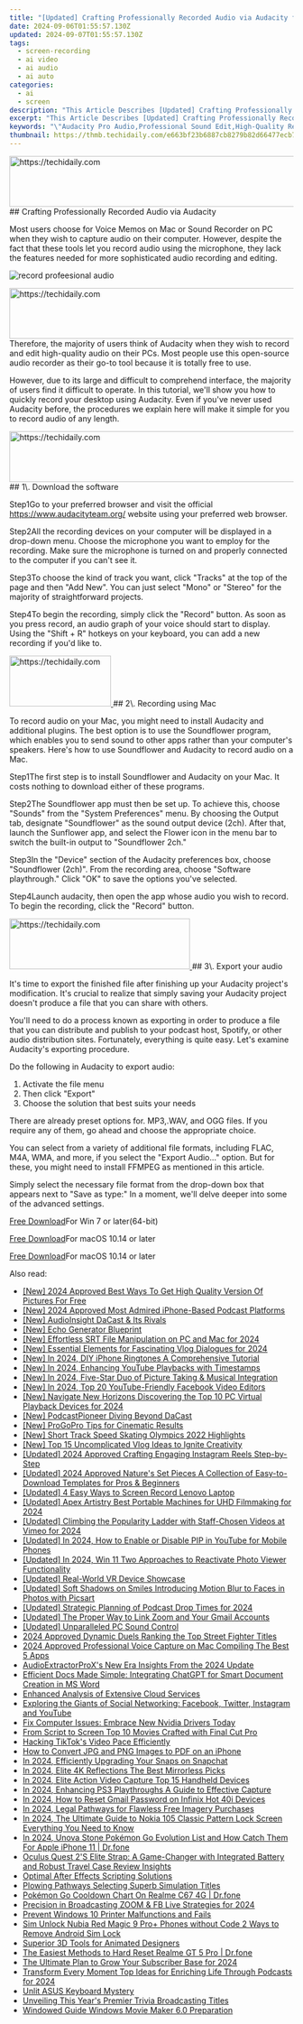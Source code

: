 ```yaml
---
title: "[Updated] Crafting Professionally Recorded Audio via Audacity for 2024"
date: 2024-09-06T01:55:57.130Z
updated: 2024-09-07T01:55:57.130Z
tags: 
  - screen-recording
  - ai video
  - ai audio
  - ai auto
categories: 
  - ai
  - screen
description: "This Article Describes [Updated] Crafting Professionally Recorded Audio via Audacity for 2024"
excerpt: "This Article Describes [Updated] Crafting Professionally Recorded Audio via Audacity for 2024"
keywords: "\"Audacity Pro Audio,Professional Sound Edit,High-Quality Recording,Digital Audio Crafting,Audio Editing Basics,Studio-Grade Recordings,Mastered Audio Creation\""
thumbnail: https://thmb.techidaily.com/e663bf23b6887cb8279b82d66477ecb71e4a937f5292de883673cace9e11db92.jpg
---
```


<!-- affiliate ads begin -->
<a href="https://appsumo.8odi.net/c/5597632/2130871/7443" target="_top" id="2130871">
  <img src="//a.impactradius-go.com/display-ad/7443-2130871" border="0" alt="https://techidaily.com" width="728" height="90"/>
</a>
<img height="0" width="0" src="https://appsumo.8odi.net/i/5597632/2130871/7443" style="position:absolute;visibility:hidden;" border="0" />
<!-- affiliate ads end -->
## Crafting Professionally Recorded Audio via Audacity

Most users choose for Voice Memos on Mac or Sound Recorder on PC when they wish to capture audio on their computer. However, despite the fact that these tools let you record audio using the microphone, they lack the features needed for more sophisticated audio recording and editing.

![record profeesional audio](https://images.wondershare.com/filmora/article-images/Audacity-add-audio.jpg)

<!-- affiliate ads begin -->
<a href="https://ephamedtechinc.pxf.io/c/5597632/2137226/26400" target="_top" id="2137226">
  <img src="//a.impactradius-go.com/display-ad/26400-2137226" border="0" alt="https://techidaily.com" width="728" height="90"/>
</a>
<img height="0" width="0" src="https://ephamedtechinc.pxf.io/i/5597632/2137226/26400" style="position:absolute;visibility:hidden;" border="0" />
<!-- affiliate ads end -->
Therefore, the majority of users think of Audacity when they wish to record and edit high-quality audio on their PCs. Most people use this open-source audio recorder as their go-to tool because it is totally free to use.

However, due to its large and difficult to comprehend interface, the majority of users find it difficult to operate. In this tutorial, we'll show you how to quickly record your desktop using Audacity. Even if you've never used Audacity before, the procedures we explain here will make it simple for you to record audio of any length.

<!-- affiliate ads begin -->
<a href="https://ephamedtechinc.pxf.io/c/5597632/2137218/26400" target="_top" id="2137218">
  <img src="//a.impactradius-go.com/display-ad/26400-2137218" border="0" alt="https://techidaily.com" width="728" height="90"/>
</a>
<img height="0" width="0" src="https://ephamedtechinc.pxf.io/i/5597632/2137218/26400" style="position:absolute;visibility:hidden;" border="0" />
<!-- affiliate ads end -->
## 1\. Download the software

Step1Go to your preferred browser and visit the official <https://www.audacityteam.org/> website using your preferred web browser.

Step2All the recording devices on your computer will be displayed in a drop-down menu. Choose the microphone you want to employ for the recording. Make sure the microphone is turned on and properly connected to the computer if you can't see it.

Step3To choose the kind of track you want, click "Tracks" at the top of the page and then "Add New". You can just select "Mono" or "Stereo" for the majority of straightforward projects.

Step4To begin the recording, simply click the "Record" button. As soon as you press record, an audio graph of your voice should start to display. Using the "Shift + R" hotkeys on your keyboard, you can add a new recording if you'd like to.

<!-- affiliate ads begin -->
<a href="https://25home.pxf.io/c/5597632/2123470/16836" target="_top" id="2123470">
  <img src="//a.impactradius-go.com/display-ad/16836-2123470" border="0" alt="https://techidaily.com" width="180" height="90"/>
</a>
<img height="0" width="0" src="https://25home.pxf.io/i/5597632/2123470/16836" style="position:absolute;visibility:hidden;" border="0" />
<!-- affiliate ads end -->
## 2\. Recording using Mac

To record audio on your Mac, you might need to install Audacity and additional plugins. The best option is to use the Soundflower program, which enables you to send sound to other apps rather than your computer's speakers. Here's how to use Soundflower and Audacity to record audio on a Mac.

Step1The first step is to install Soundflower and Audacity on your Mac. It costs nothing to download either of these programs.

Step2The Soundflower app must then be set up. To achieve this, choose "Sounds" from the "System Preferences" menu. By choosing the Output tab, designate "Soundflower" as the sound output device (2ch). After that, launch the Sunflower app, and select the Flower icon in the menu bar to switch the built-in output to "Soundflower 2ch."

Step3In the "Device" section of the Audacity preferences box, choose "Soundflower (2ch)". From the recording area, choose "Software playthrough." Click "OK" to save the options you've selected.

Step4Launch audacity, then open the app whose audio you wish to record. To begin the recording, click the "Record" button.

<!-- affiliate ads begin -->
<a href="https://bluettius.sjv.io/c/5597632/2139113/17108" target="_top" id="2139113">
  <img src="//a.impactradius-go.com/display-ad/17108-2139113" border="0" alt="https://techidaily.com" width="320" height="90"/>
</a>
<img height="0" width="0" src="https://bluettius.sjv.io/i/5597632/2139113/17108" style="position:absolute;visibility:hidden;" border="0" />
<!-- affiliate ads end -->
## 3\. Export your audio

It's time to export the finished file after finishing up your Audacity project's modification. It's crucial to realize that simply saving your Audacity project doesn't produce a file that you can share with others.

You'll need to do a process known as exporting in order to produce a file that you can distribute and publish to your podcast host, Spotify, or other audio distribution sites. Fortunately, everything is quite easy. Let's examine Audacity's exporting procedure.

Do the following in Audacity to export audio:

1. Activate the file menu
2. Then click "Export"
3. Choose the solution that best suits your needs

There are already preset options for. MP3,.WAV, and OGG files. If you require any of them, go ahead and choose the appropriate choice.

You can select from a variety of additional file formats, including FLAC, M4A, WMA, and more, if you select the "Export Audio..." option. But for these, you might need to install FFMPEG as mentioned in this article.

Simply select the necessary file format from the drop-down box that appears next to "Save as type:" In a moment, we'll delve deeper into some of the advanced settings.

[Free Download](https://tools.techidaily.com/wondershare/filmora/download/)For Win 7 or later(64-bit)

[Free Download](https://tools.techidaily.com/wondershare/filmora/download/)For macOS 10.14 or later

[Free Download](https://tools.techidaily.com/wondershare/filmora/download/)For macOS 10.14 or later

<ins class="adsbygoogle"
     style="display:block"
     data-ad-format="autorelaxed"
     data-ad-client="ca-pub-7571918770474297"
     data-ad-slot="1223367746"></ins>

<ins class="adsbygoogle"
     style="display:block"
     data-ad-format="autorelaxed"
     data-ad-client="ca-pub-7571918770474297"
     data-ad-slot="1223367746"></ins>



<ins class="adsbygoogle"
     style="display:block"
     data-ad-client="ca-pub-7571918770474297"
     data-ad-slot="8358498916"
     data-ad-format="auto"
     data-full-width-responsive="true"></ins>


<span class="atpl-alsoreadstyle">Also read:</span>
<div><ul>
<li><a href="https://fox-info.techidaily.com/new-2024-approved-best-ways-to-get-high-quality-version-of-pictures-for-free/"><u>[New] 2024 Approved Best Ways To Get High Quality Version Of Pictures For Free</u></a></li>
<li><a href="https://fox-info.techidaily.com/new-2024-approved-most-admired-iphone-based-podcast-platforms/"><u>[New] 2024 Approved Most Admired iPhone-Based Podcast Platforms</u></a></li>
<li><a href="https://fox-info.techidaily.com/new-audioinsight-dacast-and-its-rivals/"><u>[New] AudioInsight DaCast & Its Rivals</u></a></li>
<li><a href="https://fox-info.techidaily.com/new-echo-generator-blueprint/"><u>[New] Echo Generator Blueprint</u></a></li>
<li><a href="https://fox-info.techidaily.com/new-effortless-srt-file-manipulation-on-pc-and-mac-for-2024/"><u>[New] Effortless SRT File Manipulation on PC and Mac for 2024</u></a></li>
<li><a href="https://fox-info.techidaily.com/new-essential-elements-for-fascinating-vlog-dialogues-for-2024/"><u>[New] Essential Elements for Fascinating Vlog Dialogues for 2024</u></a></li>
<li><a href="https://article-knowledge.techidaily.com/new-in-2024-diy-iphone-ringtones-a-comprehensive-tutorial/"><u>[New] In 2024, DIY iPhone Ringtones A Comprehensive Tutorial</u></a></li>
<li><a href="https://fox-info.techidaily.com/new-in-2024-enhancing-youtube-playbacks-with-timestamps/"><u>[New] In 2024, Enhancing YouTube Playbacks with Timestamps</u></a></li>
<li><a href="https://fox-info.techidaily.com/new-in-2024-five-star-duo-of-picture-taking-and-musical-integration/"><u>[New] In 2024, Five-Star Duo of Picture Taking & Musical Integration</u></a></li>
<li><a href="https://facebook-video-content.techidaily.com/new-in-2024-top-20-youtube-friendly-facebook-video-editors/"><u>[New] In 2024, Top 20 YouTube-Friendly Facebook Video Editors</u></a></li>
<li><a href="https://fox-info.techidaily.com/new-navigate-new-horizons-discovering-the-top-10-pc-virtual-playback-devices-for-2024/"><u>[New] Navigate New Horizons Discovering the Top 10 PC Virtual Playback Devices for 2024</u></a></li>
<li><a href="https://fox-info.techidaily.com/new-podcastpioneer-diving-beyond-dacast/"><u>[New] PodcastPioneer Diving Beyond DaCast</u></a></li>
<li><a href="https://fox-info.techidaily.com/new-progopro-tips-for-cinematic-results/"><u>[New] ProGoPro Tips for Cinematic Results</u></a></li>
<li><a href="https://fox-info.techidaily.com/new-short-track-speed-skating-olympics-2022-highlights/"><u>[New] Short Track Speed Skating Olympics 2022 Highlights</u></a></li>
<li><a href="https://fox-info.techidaily.com/new-top-15-uncomplicated-vlog-ideas-to-ignite-creativity/"><u>[New] Top 15 Uncomplicated Vlog Ideas to Ignite Creativity</u></a></li>
<li><a href="https://fox-info.techidaily.com/updated-2024-approved-crafting-engaging-instagram-reels-step-by-step/"><u>[Updated] 2024 Approved Crafting Engaging Instagram Reels Step-by-Step</u></a></li>
<li><a href="https://fox-info.techidaily.com/updated-2024-approved-natures-set-pieces-a-collection-of-easy-to-download-templates-for-pros-and-beginners/"><u>[Updated] 2024 Approved Nature's Set Pieces A Collection of Easy-to-Download Templates for Pros & Beginners</u></a></li>
<li><a href="https://visual-screen-recording.techidaily.com/updated-4-easy-ways-to-screen-record-lenovo-laptop/"><u>[Updated] 4 Easy Ways to Screen Record Lenovo Laptop</u></a></li>
<li><a href="https://fox-info.techidaily.com/updated-apex-artistry-best-portable-machines-for-uhd-filmmaking-for-2024/"><u>[Updated] Apex Artistry Best Portable Machines for UHD Filmmaking for 2024</u></a></li>
<li><a href="https://vimeo-videos.techidaily.com/updated-climbing-the-popularity-ladder-with-staff-chosen-videos-at-vimeo-for-2024/"><u>[Updated] Climbing the Popularity Ladder with Staff-Chosen Videos at Vimeo for 2024</u></a></li>
<li><a href="https://fox-info.techidaily.com/updated-in-2024-how-to-enable-or-disable-pip-in-youtube-for-mobile-phones/"><u>[Updated] In 2024, How to Enable or Disable PIP in YouTube for Mobile Phones</u></a></li>
<li><a href="https://fox-info.techidaily.com/updated-in-2024-win-11-two-approaches-to-reactivate-photo-viewer-functionality/"><u>[Updated] In 2024, Win 11 Two Approaches to Reactivate Photo Viewer Functionality</u></a></li>
<li><a href="https://extra-approaches.techidaily.com/updated-real-world-vr-device-showcase/"><u>[Updated] Real-World VR Device Showcase</u></a></li>
<li><a href="https://fox-info.techidaily.com/updated-soft-shadows-on-smiles-introducing-motion-blur-to-faces-in-photos-with-picsart/"><u>[Updated] Soft Shadows on Smiles Introducing Motion Blur to Faces in Photos with Picsart</u></a></li>
<li><a href="https://fox-info.techidaily.com/updated-strategic-planning-of-podcast-drop-times-for-2024/"><u>[Updated] Strategic Planning of Podcast Drop Times for 2024</u></a></li>
<li><a href="https://fox-info.techidaily.com/updated-the-proper-way-to-link-zoom-and-your-gmail-accounts/"><u>[Updated] The Proper Way to Link Zoom and Your Gmail Accounts</u></a></li>
<li><a href="https://fox-info.techidaily.com/updated-unparalleled-pc-sound-control/"><u>[Updated] Unparalleled PC Sound Control</u></a></li>
<li><a href="https://video-capture.techidaily.com/2024-approved-dynamic-duels-ranking-the-top-street-fighter-titles/"><u>2024 Approved Dynamic Duels Ranking the Top Street Fighter Titles</u></a></li>
<li><a href="https://video-capture.techidaily.com/2024-approved-professional-voice-capture-on-mac-compiling-the-best-5-apps/"><u>2024 Approved Professional Voice Capture on Mac Compiling The Best 5 Apps</u></a></li>
<li><a href="https://fox-access.techidaily.com/audioextractorproxs-new-era-insights-from-the-2024-update/"><u>AudioExtractorProX's New Era Insights From the 2024 Update</u></a></li>
<li><a href="https://tech-haven.techidaily.com/efficient-docs-made-simple-integrating-chatgpt-for-smart-document-creation-in-ms-word/"><u>Efficient Docs Made Simple: Integrating ChatGPT for Smart Document Creation in MS Word</u></a></li>
<li><a href="https://fox-info.techidaily.com/enhanced-analysis-of-extensive-cloud-services/"><u>Enhanced Analysis of Extensive Cloud Services</u></a></li>
<li><a href="https://win-forum.techidaily.com/1722915371234-exploring-the-giants-of-social-networking-facebook-twitter-instagram-and-youtube/"><u>Exploring the Giants of Social Networking: Facebook, Twitter, Instagram and YouTube</u></a></li>
<li><a href="https://games-able.techidaily.com/1719166414935-fix-computer-issues-embrace-new-nvidia-drivers-today/"><u>Fix Computer Issues: Embrace New Nvidia Drivers Today</u></a></li>
<li><a href="https://ai-vdieo-software.techidaily.com/from-script-to-screen-top-10-movies-crafted-with-final-cut-pro/"><u>From Script to Screen Top 10 Movies Crafted with Final Cut Pro</u></a></li>
<li><a href="https://tiktok-video-files.techidaily.com/hacking-tiktoks-video-pace-efficiently/"><u>Hacking TikTok's Video Pace Efficiently</u></a></li>
<li><a href="https://fox-info.techidaily.com/how-to-convert-jpg-and-png-images-to-pdf-on-an-iphone/"><u>How to Convert JPG and PNG Images to PDF on an iPhone</u></a></li>
<li><a href="https://snapchat-videos.techidaily.com/in-2024-efficiently-upgrading-your-snaps-on-snapchat/"><u>In 2024, Efficiently Upgrading Your Snaps on Snapchat</u></a></li>
<li><a href="https://vp-tips.techidaily.com/in-2024-elite-4k-reflections-the-best-mirrorless-picks/"><u>In 2024, Elite 4K Reflections The Best Mirrorless Picks</u></a></li>
<li><a href="https://fox-info.techidaily.com/in-2024-elite-action-video-capture-top-15-handheld-devices/"><u>In 2024, Elite Action Video Capture Top 15 Handheld Devices</u></a></li>
<li><a href="https://screen-capture.techidaily.com/in-2024-enhancing-ps3-playthroughs-a-guide-to-effective-capture/"><u>In 2024, Enhancing PS3 Playthroughs A Guide to Effective Capture</u></a></li>
<li><a href="https://unlock-android.techidaily.com/in-2024-how-to-reset-gmail-password-on-infinix-hot-40i-devices-by-drfone-android/"><u>In 2024, How to Reset Gmail Password on Infinix Hot 40i Devices</u></a></li>
<li><a href="https://fox-info.techidaily.com/in-2024-legal-pathways-for-flawless-free-imagery-purchases/"><u>In 2024, Legal Pathways for Flawless Free Imagery Purchases</u></a></li>
<li><a href="https://easy-unlock-android.techidaily.com/in-2024-the-ultimate-guide-to-nokia-105-classic-pattern-lock-screen-everything-you-need-to-know-by-drfone-android/"><u>In 2024, The Ultimate Guide to Nokia 105 Classic Pattern Lock Screen Everything You Need to Know</u></a></li>
<li><a href="https://ios-pokemon-go.techidaily.com/in-2024-unova-stone-pokemon-go-evolution-list-and-how-catch-them-for-apple-iphone-11-drfone-by-drfone-virtual-ios/"><u>In 2024, Unova Stone Pokémon Go Evolution List and How Catch Them For Apple iPhone 11 | Dr.fone</u></a></li>
<li><a href="https://buynow-reviews.techidaily.com/oculus-quest-2s-elite-strap-a-game-changer-with-integrated-battery-and-robust-travel-case-review-insights/"><u>Oculus Quest 2'S Elite Strap: A Game-Changer with Integrated Battery and Robust Travel Case Review Insights</u></a></li>
<li><a href="https://fox-info.techidaily.com/optimal-after-effects-scripting-solutions/"><u>Optimal After Effects Scripting Solutions</u></a></li>
<li><a href="https://on-screen-recording.techidaily.com/plowing-pathways-selecting-superb-simulation-titles/"><u>Plowing Pathways Selecting Superb Simulation Titles</u></a></li>
<li><a href="https://pokemon-go-android.techidaily.com/pokemon-go-cooldown-chart-on-realme-c67-4g-drfone-by-drfone-virtual-android/"><u>Pokémon Go Cooldown Chart On Realme C67 4G | Dr.fone</u></a></li>
<li><a href="https://extra-support.techidaily.com/precision-in-broadcasting-zoom-and-fb-live-strategies-for-2024/"><u>Precision in Broadcasting ZOOM & FB Live Strategies for 2024</u></a></li>
<li><a href="https://printer-issues.techidaily.com/prevent-windows-10-printer-malfunctions-and-fails/"><u>Prevent Windows 10 Printer Malfunctions and Fails</u></a></li>
<li><a href="https://sim-unlock.techidaily.com/sim-unlock-nubia-red-magic-9-proplus-phones-without-code-2-ways-to-remove-android-sim-lock-by-drfone-android/"><u>Sim Unlock Nubia Red Magic 9 Pro+ Phones without Code 2 Ways to Remove Android Sim Lock</u></a></li>
<li><a href="https://extra-lessons.techidaily.com/superior-3d-tools-for-animated-designers/"><u>Superior 3D Tools for Animated Designers</u></a></li>
<li><a href="https://techidaily.com/the-easiest-methods-to-hard-reset-realme-gt-5-pro-drfone-by-drfone-reset-android-reset-android/"><u>The Easiest Methods to Hard Reset Realme GT 5 Pro | Dr.fone</u></a></li>
<li><a href="https://fox-info.techidaily.com/the-ultimate-plan-to-grow-your-subscriber-base-for-2024/"><u>The Ultimate Plan to Grow Your Subscriber Base for 2024</u></a></li>
<li><a href="https://fox-info.techidaily.com/transform-every-moment-top-ideas-for-enriching-life-through-podcasts-for-2024/"><u>Transform Every Moment Top Ideas for Enriching Life Through Podcasts for 2024</u></a></li>
<li><a href="https://driver-error.techidaily.com/unlit-asus-keyboard-mystery/"><u>Unlit ASUS Keyboard Mystery</u></a></li>
<li><a href="https://extra-tips.techidaily.com/unveiling-this-years-premier-trivia-broadcasting-titles/"><u>Unveiling This Year's Premier Trivia Broadcasting Titles</u></a></li>
<li><a href="https://fox-info.techidaily.com/windowed-guide-windows-movie-maker-60-preparation/"><u>Windowed Guide Windows Movie Maker 6.0 Preparation</u></a></li>
</ul></div>
